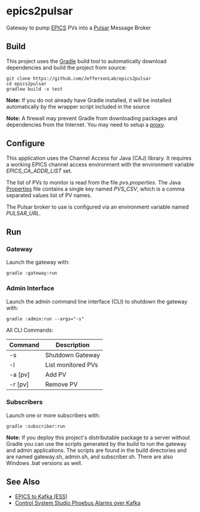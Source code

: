 # epics2pulsar
Gateway to pump [EPICS](https://epics-controls.org) PVs into a [Pulsar](https://pulsar.apache.org) Message Broker

## Build
This project uses the [Gradle](https://gradle.org) build tool to automatically download dependencies and build the project from source:
````
git clone https://github.com/JeffersonLab/epics2pulsar
cd epics2pulsar
gradlew build -x test
````
__Note:__ If you do not already have Gradle installed, it will be installed automatically by the wrapper script included in the source 

__Note:__ A firewall may prevent Gradle from downloading packages and dependencies from the Internet.   You may need to setup a [proxy](https://github.com/JeffersonLab/jmyapi/wiki/JLab-Proxy).   

## Configure
This application uses the Channel Access for Java (CAJ) library. It requires a working EPICS channel access environment with the environment variable _EPICS_CA_ADDR_LIST_ set.

The list of PVs to monitor is read from the file _pvs.properties_.  The Java [Properties](https://en.wikipedia.org/wiki/.properties) file contains a single key named _PVS_CSV_, which is a comma separated values list of PV names.

The Pulsar broker to use is configured via an environment variable named _PULSAR_URL_.

## Run
### Gateway
Launch the gateway with:
````
gradle :gateway:run
````
### Admin Interface
Launch the admin command line interface (CLI) to shutdown the gateway with:
````
gradle :admin:run --args="-s"
````
All CLI Commands:

| Command | Description |
|---------|--------|
| -s | Shutdown Gateway |
| -l | List monitored PVs |
| -a [pv] | Add PV |
| -r [pv] | Remove PV | 

### Subscribers
Launch one or more subscribers with:
````
gradle :subscriber:run
````

__Note:__ If you deploy this project's distributable package to a server without Gradle you can use the scripts generated by the build to run the gateway and admin applications.  The scripts are found in the build directories and are named gateway.sh, admin.sh, and subscriber.sh.  There are also Windows .bat versions as well. 

## See Also
   - [EPICS to Kafka (ESS)](https://github.com/ess-dmsc/forward-epics-to-kafka)
   - [Control System Studio Phoebus Alarms over Kafka](https://github.com/ControlSystemStudio/phoebus/tree/master/app/alarm)
